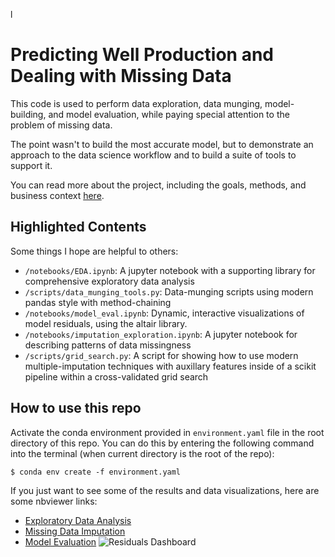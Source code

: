 l
# Predicting Well Production and Dealing with Missing Data

This code is used to perform data exploration, data munging, model-building, and model evaluation, while paying special attention to the problem of missing data.

The point wasn't to build the most accurate model, but to demonstrate an approach to the data science workflow and to build a suite of tools to support it.

You can read more about the project, including the goals, methods, and business context [here](more_info.md).

## Highlighted Contents
Some things I hope are helpful to others:
- `/notebooks/EDA.ipynb`: A jupyter notebook with a supporting library for comprehensive exploratory data analysis
- `/scripts/data_munging_tools.py`: Data-munging scripts using modern pandas style with method-chaining
- `/notebooks/model_eval.ipynb`: Dynamic, interactive visualizations of model residuals, using the altair library.
- `/notebooks/imputation_exploration.ipynb`: A jupyter notebook for describing patterns of data missingness
- `/scripts/grid_search.py`: A script for showing how to use modern multiple-imputation techniques with auxillary features inside of a scikit pipeline within a cross-validated grid search

## How to use this repo
Activate the conda environment provided in `environment.yaml` file in the root directory of this repo.
You can do this by entering the following command into the terminal (when current directory is the root of the repo):
```
$ conda env create -f environment.yaml
```

If you just want to see some of the results and data visualizations, here are some nbviewer links:
- [Exploratory Data Analysis](https://nbviewer.jupyter.org/github/noproblem-james/data_imputation/blob/develop/notebooks/EDA.ipynb)
- [Missing Data Imputation](https://nbviewer.jupyter.org/github/noproblem-james/data_imputation/blob/develop/notebooks/imputation_experimentation.ipynb)
- [Model Evaluation](https://nbviewer.jupyter.org/github/noproblem-james/data_imputation/blob/develop/notebooks/model_eval.ipynb)
![Residuals Dashboard](https://github.com/noproblem-james/data_imputation/tree/master/images/resid_dash.gif)
